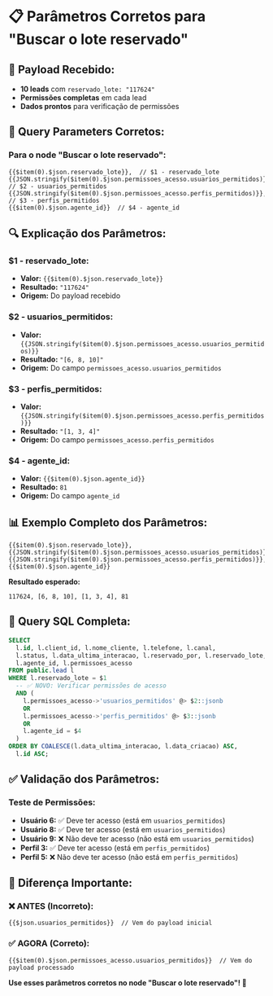 # 📋 Parâmetros Corretos para "Buscar o lote reservado"

## 🎯 **Payload Recebido:**
- **10 leads** com `reservado_lote: "117624"`
- **Permissões completas** em cada lead
- **Dados prontos** para verificação de permissões

## 🔧 **Query Parameters Corretos:**

### **Para o node "Buscar o lote reservado":**

```
{{$item(0).$json.reservado_lote}},  // $1 - reservado_lote
{{JSON.stringify($item(0).$json.permissoes_acesso.usuarios_permitidos)}},  // $2 - usuarios_permitidos
{{JSON.stringify($item(0).$json.permissoes_acesso.perfis_permitidos)}},  // $3 - perfis_permitidos
{{$item(0).$json.agente_id}}  // $4 - agente_id
```

## 🔍 **Explicação dos Parâmetros:**

### **$1 - reservado_lote:**
- **Valor:** `{{$item(0).$json.reservado_lote}}`
- **Resultado:** `"117624"`
- **Origem:** Do payload recebido

### **$2 - usuarios_permitidos:**
- **Valor:** `{{JSON.stringify($item(0).$json.permissoes_acesso.usuarios_permitidos)}}`
- **Resultado:** `"[6, 8, 10]"`
- **Origem:** Do campo `permissoes_acesso.usuarios_permitidos`

### **$3 - perfis_permitidos:**
- **Valor:** `{{JSON.stringify($item(0).$json.permissoes_acesso.perfis_permitidos)}}`
- **Resultado:** `"[1, 3, 4]"`
- **Origem:** Do campo `permissoes_acesso.perfis_permitidos`

### **$4 - agente_id:**
- **Valor:** `{{$item(0).$json.agente_id}}`
- **Resultado:** `81`
- **Origem:** Do campo `agente_id`

## 📊 **Exemplo Completo dos Parâmetros:**

```
{{$item(0).$json.reservado_lote}}, {{JSON.stringify($item(0).$json.permissoes_acesso.usuarios_permitidos)}}, {{JSON.stringify($item(0).$json.permissoes_acesso.perfis_permitidos)}}, {{$item(0).$json.agente_id}}
```

**Resultado esperado:**
```
117624, [6, 8, 10], [1, 3, 4], 81
```

## 🎯 **Query SQL Completa:**

```sql
SELECT
  l.id, l.client_id, l.nome_cliente, l.telefone, l.canal,
  l.status, l.data_ultima_interacao, l.reservado_por, l.reservado_lote,
  l.agente_id, l.permissoes_acesso
FROM public.lead l
WHERE l.reservado_lote = $1
  -- ✅ NOVO: Verificar permissões de acesso
  AND (
    l.permissoes_acesso->'usuarios_permitidos' @> $2::jsonb
    OR
    l.permissoes_acesso->'perfis_permitidos' @> $3::jsonb
    OR
    l.agente_id = $4
  )
ORDER BY COALESCE(l.data_ultima_interacao, l.data_criacao) ASC,
  l.id ASC;
```

## ✅ **Validação dos Parâmetros:**

### **Teste de Permissões:**
- **Usuário 6:** ✅ Deve ter acesso (está em `usuarios_permitidos`)
- **Usuário 8:** ✅ Deve ter acesso (está em `usuarios_permitidos`)
- **Usuário 9:** ❌ Não deve ter acesso (não está em `usuarios_permitidos`)
- **Perfil 3:** ✅ Deve ter acesso (está em `perfis_permitidos`)
- **Perfil 5:** ❌ Não deve ter acesso (não está em `perfis_permitidos`)

## 🚀 **Diferença Importante:**

### **❌ ANTES (Incorreto):**
```
{{$json.usuarios_permitidos}}  // Vem do payload inicial
```

### **✅ AGORA (Correto):**
```
{{$item(0).$json.permissoes_acesso.usuarios_permitidos}}  // Vem do payload processado
```

**Use esses parâmetros corretos no node "Buscar o lote reservado"! 🚀**
